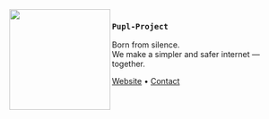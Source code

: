 <img src="https://github.com/user-attachments/assets/471d35f4-6ccb-4ccc-84d0-0f9d208aba82" align="left" width="180"/>

### `Pupl-Project`

Born from silence.  
We make a simpler and safer internet — together.

[Website](https://puplproject.pages.dev/)
•
[Contact](mailto:puplproject@outlook.com)

